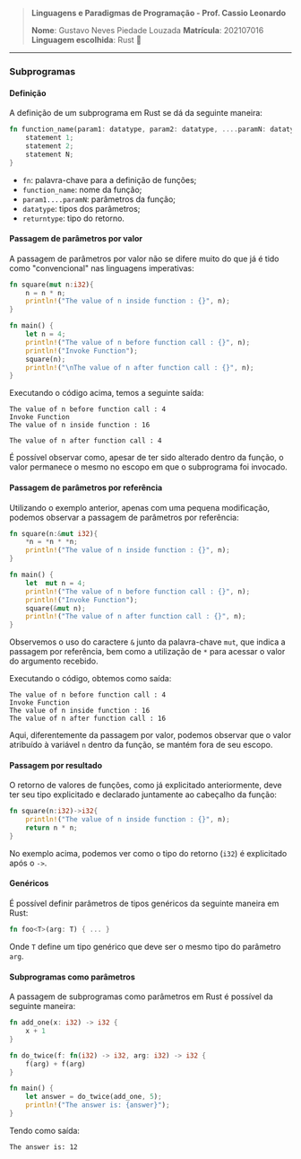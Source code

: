 > **Linguagens e Paradigmas de Programação - Prof. Cassio Leonardo**
> 
> **Nome**: Gustavo Neves Piedade Louzada
> **Matrícula**: 202107016
> **Linguagem escolhida**: Rust 🦀

---

### Subprogramas

#### Definição

A definição de um subprograma em Rust se dá da seguinte maneira:

```rust
fn function_name(param1: datatype, param2: datatype, ....paramN: datatype) -> returntype{
	statement 1;
	statement 2;
	statement N;
}
```

- `fn`: palavra-chave para a definição de funções;
- `function_name`: nome da função;
- `param1....paramN`: parâmetros da função;
- `datatype`: tipos dos parâmetros;
- `returntype`: tipo do retorno.


#### Passagem de parâmetros por valor

A passagem de parâmetros por valor não se difere muito do que já é tido como "convencional" nas linguagens imperativas:

```rust
fn square(mut n:i32){
	n = n * n;
	println!("The value of n inside function : {}", n);
}

fn main() {
	let n = 4;
	println!("The value of n before function call : {}", n);
	println!("Invoke Function");
	square(n);
	println!("\nThe value of n after function call : {}", n);
}
```

Executando o código acima, temos a seguinte saída:

```console
The value of n before function call : 4
Invoke Function
The value of n inside function : 16

The value of n after function call : 4
```

É possível observar como, apesar de ter sido alterado dentro da função, o valor permanece o mesmo no escopo em que o subprograma foi invocado.


#### Passagem de parâmetros por referência

Utilizando o exemplo anterior, apenas com uma pequena modificação, podemos observar a passagem de parâmetros por referência:

```rust
fn square(n:&mut i32){
	*n = *n * *n;
	println!("The value of n inside function : {}", n);
}

fn main() {
	let  mut n = 4;
	println!("The value of n before function call : {}", n);
	println!("Invoke Function");
	square(&mut n);
	println!("The value of n after function call : {}", n);
}
```

Observemos o uso do caractere `&` junto da palavra-chave `mut`, que indica a passagem por referência, bem como a utilização de `*` para acessar o valor do argumento recebido.

Executando o código, obtemos como saída:

```console
The value of n before function call : 4
Invoke Function
The value of n inside function : 16
The value of n after function call : 16
```

Aqui, diferentemente da passagem por valor, podemos observar que o valor atribuído à variável `n` dentro da função, se mantém fora de seu escopo.


#### Passagem por resultado

O retorno de valores de funções, como já explicitado anteriormente, deve ter seu tipo explicitado e declarado juntamente ao cabeçalho da função:

```rust
fn square(n:i32)->i32{
	println!("The value of n inside function : {}", n);
	return n * n;
}
```

No exemplo acima, podemos ver como o tipo do retorno (`i32`) é explicitado após o `->`.


#### Genéricos

É possível definir parâmetros de tipos genéricos da seguinte maneira em Rust:

```rust
fn foo<T>(arg: T) { ... }
```

Onde `T` define um tipo genérico que deve ser o mesmo tipo do parâmetro `arg`.


#### Subprogramas como parâmetros

A passagem de subprogramas como parâmetros em Rust é possível da seguinte maneira:

```rust
fn add_one(x: i32) -> i32 {
    x + 1
}

fn do_twice(f: fn(i32) -> i32, arg: i32) -> i32 {
    f(arg) + f(arg)
}

fn main() {
    let answer = do_twice(add_one, 5);
    println!("The answer is: {answer}");
}
```

Tendo como saída:

```bash
The answer is: 12
```